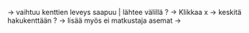 -> vaihtuu  kenttien leveys saapuu | lähtee välillä ?
-> Klikkaa x -> keskitä hakukenttään ?
-> lisää myös ei matkustaja asemat -> 